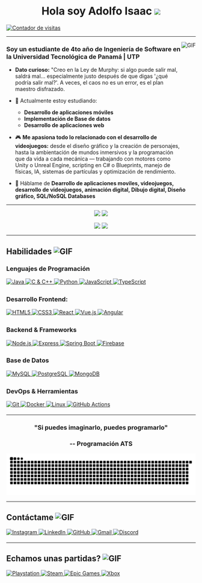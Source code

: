 <h1 align="center">Hola soy Adolfo Isaac <img src="https://i.gifer.com/YqU2.gif" width="45"></h1>

<!-- Contador de Visitas a mi README Profile -->
<a href="https://github.com/antonkomarev/github-profile-views-counter">
    <img src="https://komarev.com/ghpvc/?username=MrT4ttoo&style=for-the-badge" alt="Contador de visitas">
  </a>

___
<!-- Acerca de Mí -->
<img align="right" alt="GIF" style="height:330px; width:auto;" src="https://i.gifer.com/VfQL.gif" />

### Soy un estudiante de 4to año de Ingeniería de Software en la Universidad Tecnológica de Panamá | UTP

- **Dato curioso:** "Creo en la Ley de Murphy: si algo puede salir mal, saldrá mal... especialmente justo 
    después de que digas '¿qué podría salir mal?'. A veces, el caos no es un error, es el plan maestro disfrazado.
  
- 🌱 Actualmente estoy estudiando:
    - **Desarrollo de aplicaciones móviles**
    - **Implementación de Base de datos**
    - **Desarrollo de aplicaciones web**
    
- 🎮 **Me apasiona todo lo relacionado con el desarrollo de videojuegos:** desde el diseño gráfico y 
    la creación de personajes, hasta la ambientación de mundos inmersivos y la programación que da vida 
    a cada mecánica — trabajando con motores como Unity o Unreal Engine, scripting en C# o Blueprints, 
    manejo de físicas, IA, sistemas de partículas y optimización de rendimiento.
- 💬 Háblame de **Dearrollo de aplicaciones moviles, videojuegos, desarrollo de videojuegos, animación digital, 
    Dibujo digital, Diseño gráfico, SQL/NoSQL Databases**
&emsp;
___
<p align="center">
  <img src="https://github-readme-stats.vercel.app/api?username=MrT4ttoo&show_icons=true&theme=tokyonight&hide_border=true&include_all_commits=true&count_private=false" />
  <img src="https://nirzak-streak-stats.vercel.app/?user=MrT4ttoo&theme=tokyonight&hide_border=true" />
</p>

<p align="center">
  <img 
    src="https://github-profile-trophy.vercel.app/?username=MrT4ttoo&theme=tokyonight&no-frame=true&no-bg=false&margin-w=4&row=2&column=4"
  />
  <img 
    src="https://github-readme-stats.vercel.app/api/top-langs/?username=MrT4ttoo&theme=tokyonight&hide=Jupyter&layout=compact&hide_border=true" 
    width="300"
  />
</p>

___
<!-- Titulo:"Habilidades" -->
<h2>
    Habilidades <img src="https://i.gifer.com/YKcP.gif" alt="GIF" width="40">  
</h2>

<!-- Lenguajes de Programación -->
<h3> Lenguajes de Programación </h3>
<a href="" target="_blank">
  <img src="https://img.shields.io/badge/Java-%23ED8B00.svg?style=for-the-badge&logo=java&logoColor=white" alt="Java" style="margin-bottom: 5px;" />
</a>
<a href="" target="_blank">
  <img src="https://img.shields.io/badge/C%20%26%20C++-00599C.svg?style=for-the-badge&logo=c%20programming&logoColor=white" alt="C & C++" style="margin-bottom: 5px;" />
</a>
<a href="" target="_blank">
  <img src="https://img.shields.io/badge/Python-3776AB.svg?style=for-the-badge&logo=python&logoColor=white" alt="Python" style="margin-bottom: 5px;" />
</a>
<a href="" target="_blank">
  <img src="https://img.shields.io/badge/JavaScript-F7DF1E.svg?style=for-the-badge&logo=javascript&logoColor=black" alt="JavaScript" style="margin-bottom: 5px;" />
</a>
<a href="" target="_blank">
  <img src="https://img.shields.io/badge/TypeScript-3178C6.svg?style=for-the-badge&logo=typescript&logoColor=white" alt="TypeScript" style="margin-bottom: 5px;" />
</a>

<!-- Frontend -->
<h3> Desarrollo Frontend: </h3>
<a href="" target="_blank">
  <img src="https://img.shields.io/badge/HTML5-E34F26.svg?style=for-the-badge&logo=html5&logoColor=white" alt="HTML5" style="margin-bottom: 5px;" />
</a>
<a href="" target="_blank">
  <img src="https://img.shields.io/badge/CSS3-1572B6.svg?style=for-the-badge&logo=css3&logoColor=white" alt="CSS3" style="margin-bottom: 5px;" />
</a>
<a href="" target="_blank">
  <img src="https://img.shields.io/badge/React-20232A.svg?style=for-the-badge&logo=react&logoColor=61DAFB" alt="React" style="margin-bottom: 5px;" />
</a>
<a href="" target="_blank">
  <img src="https://img.shields.io/badge/Vue.js-35495E.svg?style=for-the-badge&logo=vue.js&logoColor=4FC08D" alt="Vue.js" style="margin-bottom: 5px;" />
</a>
<a href="" target="_blank">
  <img src="https://img.shields.io/badge/Angular-DD0031.svg?style=for-the-badge&logo=angular&logoColor=white" alt="Angular" style="margin-bottom: 5px;" />
</a>

<!-- Backend / Frameworks -->
<h3> Backend & Frameworks </h3>
<a href="" target="_blank">
  <img src="https://img.shields.io/badge/Node.js-339933.svg?style=for-the-badge&logo=node.js&logoColor=white" alt="Node.js" style="margin-bottom: 5px;" />
</a>
<a href="" target="_blank">
  <img src="https://img.shields.io/badge/Express-000000.svg?style=for-the-badge&logo=express&logoColor=white" alt="Express" style="margin-bottom: 5px;" />
</a>
<a href="" target="_blank">
  <img src="https://img.shields.io/badge/Spring%20Boot-6DB33F.svg?style=for-the-badge&logo=springboot&logoColor=white" alt="Spring Boot" style="margin-bottom: 5px;" />
</a>
<a href="" target="_blank">
  <img src="https://img.shields.io/badge/Firebase-FFCA28.svg?style=for-the-badge&logo=firebase&logoColor=black" alt="Firebase" style="margin-bottom: 5px;" />
</a>

<!-- Base de Datos -->
<h3> Base de Datos </h3>
<a href="" target="_blank">
  <img src="https://img.shields.io/badge/MySQL-4479A1.svg?style=for-the-badge&logo=mysql&logoColor=white" alt="MySQL" style="margin-bottom: 5px;" />
</a>
<a href="" target="_blank">
  <img src="https://img.shields.io/badge/PostgreSQL-316192.svg?style=for-the-badge&logo=postgresql&logoColor=white" alt="PostgreSQL" style="margin-bottom: 5px;" />
</a>
<a href="" target="_blank">
  <img src="https://img.shields.io/badge/MongoDB-47A248.svg?style=for-the-badge&logo=mongodb&logoColor=white" alt="MongoDB" style="margin-bottom: 5px;" />
</a>

<!-- DevOps / Herramientas -->
<h3> DevOps & Herramientas</h3>
<a href="" target="_blank">
  <img src="https://img.shields.io/badge/Git-F05032.svg?style=for-the-badge&logo=git&logoColor=white" alt="Git" style="margin-bottom: 5px;" />
</a>
<a href="" target="_blank">
  <img src="https://img.shields.io/badge/Docker-2496ED.svg?style=for-the-badge&logo=docker&logoColor=white" alt="Docker" style="margin-bottom: 5px;" />
</a>
<a href="" target="_blank">
  <img src="https://img.shields.io/badge/Linux-FCC624.svg?style=for-the-badge&logo=linux&logoColor=black" alt="Linux" style="margin-bottom: 5px;" />
</a>
<a href="" target="_blank">
  <img src="https://img.shields.io/badge/GitHub_Actions-2088FF.svg?style=for-the-badge&logo=githubactions&logoColor=white" alt="GitHub Actions" style="margin-bottom: 5px;" />
</a>

___
<!-- Frase Final -->
<h3 align="center"><strong>"Si puedes imaginarlo, puedes programarlo"</strong></h3>
<h3 align="center"><strong>-- Programación ATS</strong></h3>

<!-- GIF SnakeGame -->
<p align="center">
  <img src="https://github.com/7oSkaaa/7oSkaaa/blob/output/github-contribution-grid-snake.svg?" alt="Snake Game"/>
</p>

___
<!-- Titulo: "Contáctame" -->
<h2>
    Contáctame  <img src="https://i.gifer.com/33HU.gif" alt="GIF" width="40">  
</h2> 

<!-- Instagram -->
<a href="" target="_blank">
  <img src="https://img.shields.io/badge/Instagram-%23E4405F.svg?style=for-the-badge&logo=Instagram&logoColor=white" alt="Instagram" style="margin-bottom: 5px;" />
</a>

<!-- Linkedin -->
<a href="" target="_blank">
  <img src="https://img.shields.io/badge/linkedin-%230077B5.svg?style=for-the-badge&logo=linkedin&logoColor=white" alt="LinkedIn" style="margin-bottom: 5px;" />
</a>

<!-- Github -->
<a href="https://github.com/MrT4ttoo?tab=repositories" target="_blank">
  <img src="https://img.shields.io/badge/github-%23121011.svg?style=for-the-badge&logo=github&logoColor=white" alt="GitHub" style="margin-bottom: 5px;" />
</a>

<!-- Gmail -->
<a href="" target="_blank">
  <img src="https://img.shields.io/badge/Gmail-D14836?style=for-the-badge&logo=gmail&logoColor=white" alt="Gmail" style="margin-bottom: 5px;" />
</a>

<!-- Discord -->
<a href="" target="_blank">
  <img src="https://img.shields.io/badge/Discord-%235865F2.svg?style=for-the-badge&logo=discord&logoColor=white" alt="Discord" style="margin-bottom: 5px;" />
</a>

___
<!-- Titulo: "Plataformas de videojuegos" -->
<h2>
    Echamos unas partidas?  <img src="https://i.gifer.com/Paz.gif" alt="GIF" width="40">  
</h2> 

<!-- Playstation -->
<a href="" target="_blank">
  <img src="https://img.shields.io/badge/Playstation-003791?style=for-the-badge&logo=playstation&logoColor=white" alt="Playstation" style="margin-bottom: 5px;" />
</a>

<!-- Steam -->
<a href="" target="_blank">
  <img src="https://img.shields.io/badge/steam-%23000000.svg?style=for-the-badge&logo=steam&logoColor=white" alt="Steam" style="margin-bottom: 5px;" />
</a>

<!-- Epic games -->
<a href="" target="_blank">
  <img src="https://img.shields.io/badge/epicgames-%23313131.svg?style=for-the-badge&logo=epicgames&logoColor=white" alt="Epic Games" style="margin-bottom: 5px;" />
</a>

<!-- Xbox -->
<a href="" target="_blank">
  <img src="https://img.shields.io/badge/xbox-%23107C10.svg?style=for-the-badge&logo=xbox&logoColor=white" alt="Xbox" style="margin-bottom: 5px;" />
</a>

